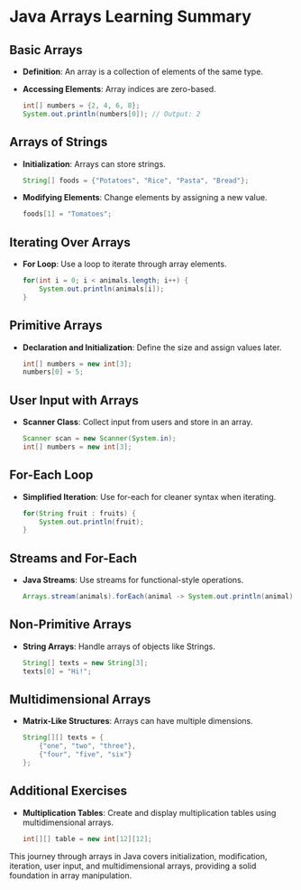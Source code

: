 # Java Arrays Learning Summary

## Basic Arrays

- **Definition**: An array is a collection of elements of the same type.
- **Accessing Elements**: Array indices are zero-based.
  
  ```java
  int[] numbers = {2, 4, 6, 8};
  System.out.println(numbers[0]); // Output: 2
  ```

## Arrays of Strings

- **Initialization**: Arrays can store strings.
  
  ```java
  String[] foods = {"Potatoes", "Rice", "Pasta", "Bread"};
  ```

- **Modifying Elements**: Change elements by assigning a new value.

  ```java
  foods[1] = "Tomatoes";
  ```

## Iterating Over Arrays

- **For Loop**: Use a loop to iterate through array elements.

  ```java
  for(int i = 0; i < animals.length; i++) {
      System.out.println(animals[i]);
  }
  ```

## Primitive Arrays

- **Declaration and Initialization**: Define the size and assign values later.

  ```java
  int[] numbers = new int[3];
  numbers[0] = 5;
  ```

## User Input with Arrays

- **Scanner Class**: Collect input from users and store in an array.

  ```java
  Scanner scan = new Scanner(System.in);
  int[] numbers = new int[3];
  ```

## For-Each Loop

- **Simplified Iteration**: Use for-each for cleaner syntax when iterating.

  ```java
  for(String fruit : fruits) {
      System.out.println(fruit);
  }
  ```

## Streams and For-Each

- **Java Streams**: Use streams for functional-style operations.

  ```java
  Arrays.stream(animals).forEach(animal -> System.out.println(animal));
  ```

## Non-Primitive Arrays

- **String Arrays**: Handle arrays of objects like Strings.

  ```java
  String[] texts = new String[3];
  texts[0] = "Hi!";
  ```

## Multidimensional Arrays

- **Matrix-Like Structures**: Arrays can have multiple dimensions.

  ```java
  String[][] texts = {
      {"one", "two", "three"},
      {"four", "five", "six"}
  };
  ```

## Additional Exercises

- **Multiplication Tables**: Create and display multiplication tables using multidimensional arrays.

  ```java
  int[][] table = new int[12][12];
  ```

This journey through arrays in Java covers initialization, modification, iteration, user input, and multidimensional arrays, providing a solid foundation in array manipulation.